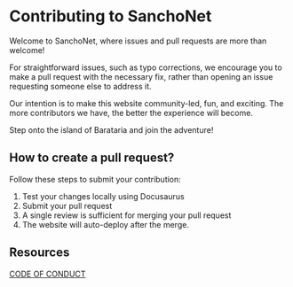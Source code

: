 # Contributing to SanchoNet

Welcome to SanchoNet, where issues and pull requests are more than welcome! 

For straightforward issues, such as typo corrections, we encourage you to make a pull request with the necessary fix, rather than opening an issue requesting someone else to address it.

Our intention is to make this website community-led, fun, and exciting. The more contributors we have, the better the experience will become.

Step onto the island of Barataria and join the adventure!

## How to create a pull request?

Follow these steps to submit your contribution:

1. Test your changes locally using Docusaurus
2. Submit your pull request
3. A single review is sufficient for merging your pull request
4. The website will auto-deploy after the merge.

## Resources

[CODE OF CONDUCT](https://github.com/input-output-hk/sanchonet/blob/master/CODE_OF_CONDUCT.md) 
